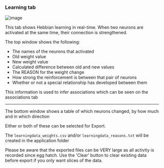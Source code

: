 ### Learning tab

![image](https://github.com/user-attachments/assets/d04eaa2d-7893-4605-ac1f-2909141d47fb)


This tab shows Hebbian learning in real-time. When two neurons are activated at the same time, their connection is strengthened. 

The top window shows the following:

* The names of the neurons that activated
* Old weight value
* New weight value
* Calculated difference between old and new values
* The REASON for the weight change
* How strong the reinforcement is between that pair of neurons
* Whether or not a special relationship has developed between them

This information is used to infer associations which can be seen on the associations tab

-----

The bottom window shows a table of which neurons changed, by how much and in which direction

Either or both of these can be selected for Export.

The `learningdata_weights.csv` and/or `learningdata_reasons.txt` will be created in the application folder

Please be aware that the exported files can be VERY large as all activity is recorded since egg hatch.
Use the 'Clear' button to clear existing data before export if you only want slices of the data.
